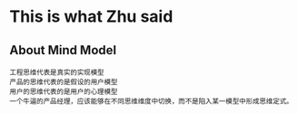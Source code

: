 # This is what Zhu said

## About Mind Model

```text
工程思维代表是真实的实现模型
产品的思维代表的是假设的用户模型
用户的思维代表的是用户的心理模型
一个牛逼的产品经理，应该能够在不同思维维度中切换，而不是陷入某一模型中形成思维定式。
```

